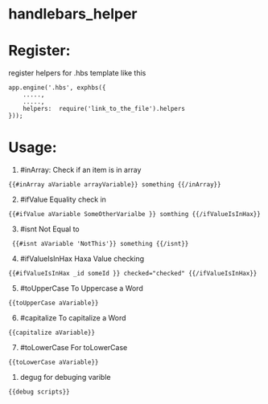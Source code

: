 # handlebars_helper

Register:
=============
register helpers for .hbs template like this

```
app.engine('.hbs', exphbs({
    .....,
    .....,
    helpers:  require('link_to_the_file').helpers
}));

```
Usage:
=============
1. #inArray:
Check if an item is in array
```
{{#inArray aVariable arrayVariable}} something {{/inArray}}
```
2. #ifValue
Equality check in
```
{{#ifValue aVariable SomeOtherVarialbe }} somthing {{/ifValueIsInHax}}
```

3. #isnt
Not Equal to
```
 {{#isnt aVariable 'NotThis'}} something {{/isnt}}
```

4. #ifValueIsInHax
Haxa Value checking
```
{{#ifValueIsInHax _id someId }} checked="checked" {{/ifValueIsInHax}}
```
5. #toUpperCase
To Uppercase a Word
```
{{toUpperCase aVariable}}
```

6. #capitalize
To capitalize a Word
```
{{capitalize aVariable}}
```

7. #toLowerCase
For toLowerCase
```
{{toLowerCase aVariable}}
```
1. degug
for debuging varible
```
{{debug scripts}}
```

